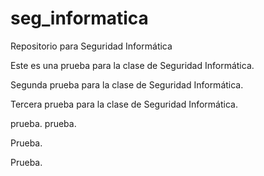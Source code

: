 # seg_informatica
Repositorio para Seguridad Informática

Este es una prueba para la clase de Seguridad Informática.

Segunda prueba para la clase de Seguridad Informática.

Tercera prueba para la clase de Seguridad Informática.

prueba.
 prueba.

Prueba.


Prueba.
